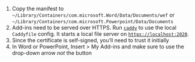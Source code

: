 1. Copy the manifest to `~/Library/Containers/com.microsoft.Word/Data/Documents/wef` or `~/Library/Containers/com.microsoft.Powerpoint/Data/Documents`
1. Add-ins need to be served over HTTPS. Run [`caddy`](https://caddyserver.com) to use the local `Caddyfile` config. It starts a local file server on [`https://localhost:2020`](https://localhost:2020/home.html).
1. Since the certificate is self-signed, you’ll need to trust it initially
1. In Word or PowerPoint, Insert > My Add-ins and make sure to use the drop-down arrow *not* the button